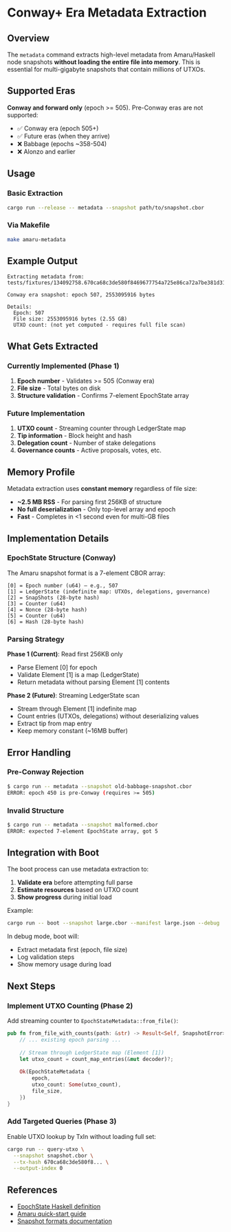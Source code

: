 # Conway+ Era Metadata Extraction

## Overview

The `metadata` command extracts high-level metadata from Amaru/Haskell node snapshots **without loading the entire file into memory**. This is essential for multi-gigabyte snapshots that contain millions of UTXOs.

## Supported Eras

**Conway and forward only** (epoch >= 505). Pre-Conway eras are not supported:
- ✅ Conway era (epoch 505+)
- ✅ Future eras (when they arrive)
- ❌ Babbage (epochs ~358-504)
- ❌ Alonzo and earlier

## Usage

### Basic Extraction

```bash
cargo run --release -- metadata --snapshot path/to/snapshot.cbor
```

### Via Makefile

```bash
make amaru-metadata
```

## Example Output

```
Extracting metadata from: tests/fixtures/134092758.670ca68c3de580f8469677754a725e86ca72a7be381d3108569f0704a5fca327.cbor

Conway era snapshot: epoch 507, 2553095916 bytes

Details:
  Epoch: 507
  File size: 2553095916 bytes (2.55 GB)
  UTXO count: (not yet computed - requires full file scan)
```

## What Gets Extracted

### Currently Implemented (Phase 1)

1. **Epoch number** - Validates >= 505 (Conway era)
2. **File size** - Total bytes on disk
3. **Structure validation** - Confirms 7-element EpochState array

### Future Implementation

1. **UTXO count** - Streaming counter through LedgerState map
2. **Tip information** - Block height and hash
3. **Delegation count** - Number of stake delegations
4. **Governance counts** - Active proposals, votes, etc.

## Memory Profile

Metadata extraction uses **constant memory** regardless of file size:

- **~2.5 MB RSS** - For parsing first 256KB of structure
- **No full deserialization** - Only top-level array and epoch
- **Fast** - Completes in <1 second even for multi-GB files

## Implementation Details

### EpochState Structure (Conway)

The Amaru snapshot format is a 7-element CBOR array:

```
[0] = Epoch number (u64) — e.g., 507
[1] = LedgerState (indefinite map: UTXOs, delegations, governance)
[2] = SnapShots (28-byte hash)
[3] = Counter (u64)
[4] = Nonce (28-byte hash)
[5] = Counter (u64)
[6] = Hash (28-byte hash)
```

### Parsing Strategy

**Phase 1 (Current)**: Read first 256KB only
- Parse Element [0] for epoch
- Validate Element [1] is a map (LedgerState)
- Return metadata without parsing Element [1] contents

**Phase 2 (Future)**: Streaming LedgerState scan
- Stream through Element [1] indefinite map
- Count entries (UTXOs, delegations) without deserializing values
- Extract tip from map entry
- Keep memory constant (~16MB buffer)

## Error Handling

### Pre-Conway Rejection

```bash
$ cargo run -- metadata --snapshot old-babbage-snapshot.cbor
ERROR: epoch 450 is pre-Conway (requires >= 505)
```

### Invalid Structure

```bash
$ cargo run -- metadata --snapshot malformed.cbor
ERROR: expected 7-element EpochState array, got 5
```

## Integration with Boot

The boot process can use metadata extraction to:

1. **Validate era** before attempting full parse
2. **Estimate resources** based on UTXO count
3. **Show progress** during initial load

Example:

```bash
cargo run -- boot --snapshot large.cbor --manifest large.json --debug
```

In debug mode, boot will:
- Extract metadata first (epoch, file size)
- Log validation steps
- Show memory usage during load

## Next Steps

### Implement UTXO Counting (Phase 2)

Add streaming counter to `EpochStateMetadata::from_file()`:

```rust
pub fn from_file_with_counts(path: &str) -> Result<Self, SnapshotError> {
    // ... existing epoch parsing ...
    
    // Stream through LedgerState map (Element [1])
    let utxo_count = count_map_entries(&mut decoder)?;
    
    Ok(EpochStateMetadata {
        epoch,
        utxo_count: Some(utxo_count),
        file_size,
    })
}
```

### Add Targeted Queries (Phase 3)

Enable UTXO lookup by TxIn without loading full set:

```bash
cargo run -- query-utxo \
  --snapshot snapshot.cbor \
  --tx-hash 670ca68c3de580f8... \
  --output-index 0
```

## References

- [EpochState Haskell definition](https://github.com/IntersectMBO/cardano-ledger/blob/33e90ea03447b44a389985ca2b158568e5f4ad65/eras/shelley/impl/src/Cardano/Ledger/Shelley/LedgerState/Types.hs#L121-L131)
- [Amaru quick-start guide](./amaru-quick-start.md)
- [Snapshot formats documentation](./snapshot-formats.md)
